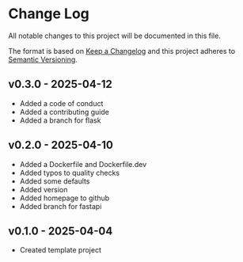 # Change Log

All notable changes to this project will be documented in this file.

The format is based on [Keep a Changelog](http://keepachangelog.com/)
and this project adheres to [Semantic Versioning](http://semver.org/).

## v0.3.0 - 2025-04-12
- Added a code of conduct
- Added a contributing guide
- Added a branch for flask

## v0.2.0 - 2025-04-10
- Added a Dockerfile and Dockerfile.dev
- Added typos to quality checks
- Added some defaults
- Added version
- Added homepage to github
- Added branch for fastapi

## v0.1.0 - 2025-04-04
- Created template project
